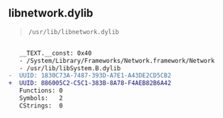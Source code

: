 ## libnetwork.dylib

> `/usr/lib/libnetwork.dylib`

```diff

   __TEXT.__const: 0x40
   - /System/Library/Frameworks/Network.framework/Network
   - /usr/lib/libSystem.B.dylib
-  UUID: 1830C73A-7487-393D-A7E1-A43DE2CD5CB2
+  UUID: 886005C2-C5C1-383B-8A78-F4AEB82B6A42
   Functions: 0
   Symbols:   2
   CStrings:  0

```

